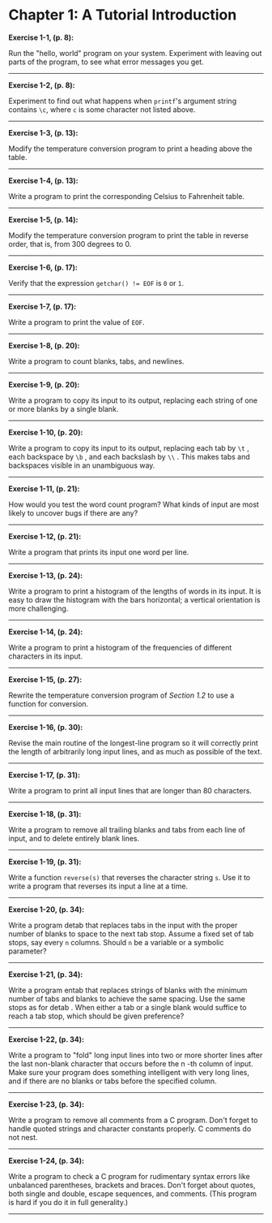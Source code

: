# Chapter 1: A Tutorial Introduction

**Exercise 1-1, (p. 8):**

Run the "hello, world" program on your system. Experiment with leaving out parts of the program, to see what error messages you get.

---

**Exercise 1-2, (p. 8):**

Experiment to find out what happens when `printf`'s argument string contains `\c`, where `c` is some character not listed above.

---

**Exercise 1-3, (p. 13):**

Modify the temperature conversion program to print a heading above the table.

---

**Exercise 1-4, (p. 13):**

Write a program to print the corresponding Celsius to Fahrenheit table.

---

**Exercise 1-5, (p. 14):**

Modify the temperature conversion program to print the table in reverse order, that is, from 300 degrees to 0.

---

**Exercise 1-6, (p. 17):**

Verify that the expression `getchar() != EOF` is `0` or `1`.

---

**Exercise 1-7, (p. 17):**

Write a program to print the value of `EOF`.

---

**Exercise 1-8, (p. 20):**

Write a program to count blanks, tabs, and newlines.

---

**Exercise 1-9, (p. 20):**

Write a program to copy its input to its output, replacing each string of one or more blanks by a single blank.

---

**Exercise 1-10, (p. 20):**

Write a program to copy its input to its output, replacing each tab by `\t` , each backspace by `\b` , and each backslash by `\\` . This makes tabs and backspaces visible in an unambiguous way.

---

**Exercise 1-11, (p. 21):**

How would you test the word count program? What kinds of input are most likely to uncover bugs if there are any?

---

**Exercise 1-12, (p. 21):**

Write a program that prints its input one word per line.

---

**Exercise 1-13, (p. 24):**

Write a program to print a histogram of the lengths of words in its input. It is easy to draw the histogram with the bars horizontal; a vertical orientation is more challenging.

---

**Exercise 1-14, (p. 24):**

Write a program to print a histogram of the frequencies of different characters in its input.

---

**Exercise 1-15, (p. 27):**

Rewrite the temperature conversion program of *Section 1.2* to use a function for conversion.

---

**Exercise 1-16, (p. 30):**

Revise the main routine of the longest-line program so it will correctly print the length of arbitrarily long input lines, and as much as possible of the text.

---

**Exercise 1-17, (p. 31):**

Write a program to print all input lines that are longer than 80 characters.

---

**Exercise 1-18, (p. 31):**

Write a program to remove all trailing blanks and tabs from each line of input, and to delete entirely blank lines.

---

**Exercise 1-19, (p. 31):**

Write a function `reverse(s)` that reverses the character string `s`. Use it to write a program that reverses its input a line at a time.

---

**Exercise 1-20, (p. 34):**

Write a program detab that replaces tabs in the input with the proper number of blanks to space to the next tab stop. Assume a fixed set of tab stops, say every `n` columns. Should `n` be a variable or a symbolic parameter?

---

**Exercise 1-21, (p. 34):**

Write a program entab that replaces strings of blanks with the minimum number of tabs and blanks to achieve the same spacing. Use the same stops as for detab . When either a tab or a single blank would suffice to reach a tab stop, which should be given preference?

---

**Exercise 1-22, (p. 34):**

Write a program to "fold" long input lines into two or more shorter lines after the last non-blank character that occurs before the n -th column of input. Make sure your program does something intelligent with very long lines, and if there are no blanks or tabs before the specified column.

---

**Exercise 1-23, (p. 34):**

Write a program to remove all comments from a C program. Don't forget to handle quoted strings and character constants properly. C comments do not nest.

---

**Exercise 1-24, (p. 34):**

Write a program to check a C program for rudimentary syntax errors like unbalanced parentheses, brackets and braces. Don't forget about quotes, both single and double, escape sequences, and comments. (This program is hard if you do it in full generality.)

---